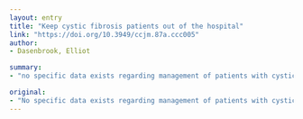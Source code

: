 ```yaml
---
layout: entry
title: "Keep cystic fibrosis patients out of the hospital"
link: "https://doi.org/10.3949/ccjm.87a.ccc005"
author:
- Dasenbrook, Elliot

summary:
- "no specific data exists regarding management of patients with cystic fibrosis (CF) who are infected with COVID-19. Strategies for outpatient management include use of elexacaftor to reduce pulmonary exacerbations, telemedicine, adherence to prescribed regimens, prompt and aggressive treatment of CF. Techniques for inpatient management may vary due to special precautions to avoid the aerosolization."

original:
- "No specific data exists regarding management of patients with cystic fibrosis (CF) who are infected with COVID-19. Based on expert opinion, strategies for outpatient management include use of elexacaftor-tezacaftor-ivacaftor to reduce pulmonary exacerbations, telemedicine, adherence to prescribed regimens, prompt and aggressive treatment of CF exacerbations, and communication about COVID-19 with patients with CF. Strategies for inpatient management may vary due to special precautions to avoid the aerosolization of COVID-19 with the use of nebulized medications and other therapies."
---
```


